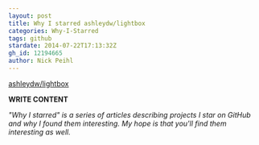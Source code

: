 ```yaml
---
layout: post
title: Why I starred ashleydw/lightbox
categories: Why-I-Starred
tags: github
stardate: 2014-07-22T17:13:32Z
gh_id: 12194665
author: Nick Peihl
---
```


[ashleydw/lightbox](star.repo.html_url)

**WRITE CONTENT**

*"Why I starred" is a series of articles describing projects I star on GitHub and why I found them interesting. My hope is that you'll find them interesting as well.*

